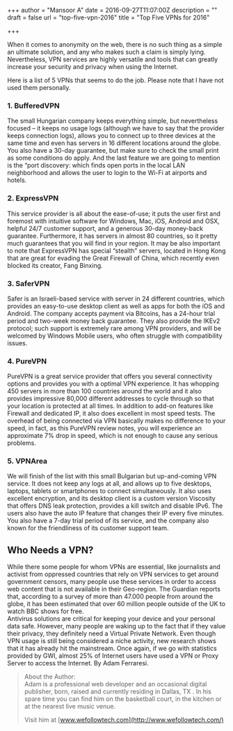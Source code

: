 +++
author = "Mansoor A"
date = 2016-09-27T11:07:00Z
description = ""
draft = false
url = "top-five-vpn-2016"
title = "Top Five VPNs for 2016"

+++


When it comes to anonymity on the web, there is no such thing as a simple an ultimate solution, and any who makes such a claim is simply lying. Nevertheless, VPN services are highly versatile and tools that can greatly increase your security and privacy when using the Internet.  

Here is a list of 5 VPNs that seems to do the job. Please note that I have not used them personally. 

### 1. BufferedVPN
The small Hungarian company keeps everything simple, but nevertheless focused – it keeps no usage logs (although we have to say that the provider keeps connection logs), allows you to connect up to three devices at the same time and even has servers in 16 different locations around the globe. You also have a 30-day guarantee, but make sure to check the small print as some conditions do apply. And the last feature we are going to mention is the “port discovery: which finds open ports in the local LAN neighborhood and allows the user to login to the Wi-Fi at airports and hotels. 

### 2. ExpressVPN
This service provider is all about the ease-of-use; it puts the user first and foremost with intuitive software for Windows, Mac, iOS, Android and OSX, helpful 24/7 customer support, and a generous 30-day money-back guarantee. Furthermore, it has servers in almost 80 countries, so it pretty much guarantees that you will find in your region. It may be also important to note that ExpressVPN has special “stealth” servers, located in Hong Kong that are great for evading the Great Firewall of China, which recently even blocked its creator, Fang Binxing. 

### 3. SaferVPN
Safer is an Israeli-based service with server in 24 different countries, which provides an easy-to-use desktop client as well as apps for both the iOS and Android. The company accepts payment via Bitcoins, has a 24-hour trial period and two-week money back guarantee. They also provide the IKEv2 protocol; such support is extremely rare among VPN providers, and will be welcomed by Windows Mobile users, who often struggle with compatibility issues. 

### 4. PureVPN
PureVPN is a great service provider that offers you several connectivity options and provides you with a optimal VPN experience. It has whopping 450 servers in more than 100 countries around the world and it also provides impressive 80,000 different addresses to cycle through so that your location is protected at all times. In addition to add-on features like Firewall and dedicated IP, it also does excellent in most speed tests. The overhead of being connected via VPN basically makes no difference to your speed, in fact, as this PureVPN review notes, you will experience an approximate 7% drop in speed, which is not enough to cause any serious problems.  

### 5. VPNArea
We will finish of the list with this small Bulgarian but up-and-coming VPN service. It does not keep any logs at all, and allows up to five desktops, laptops, tablets or smartphones to connect simultaneously. It also uses excellent encryption, and its desktop client is a custom version Viscosity that offers DNS leak protection, provides a kill switch and disable IPv6. The users also have the auto IP feature that changes their IP every five minutes. You also have a 7-day trial period of its service, and the company also known for the friendliness of its customer support team. 

## Who Needs a VPN?
While there some people for whom VPNs are essential, like journalists and activist from oppressed countries that rely on VPN services to get around government censors, many people use these services in order to access web content that is not available in their Geo-region. The Guardian reports that, according to a survey of more than 47.000 people from around the globe, it has been estimated that over 60 million people outside of the UK to watch BBC shows for free.  
Antivirus solutions are critical for keeping your device and your personal data safe. However, many people are waking up to the fact that if they value their privacy, they definitely need a Virtual Private Network. Even though VPN usage is still being considered a niche activity, new research shows that it has already hit the mainstream.  Once again, if we go with statistics provided by GWI, almost 25% of Internet users have used a VPN or Proxy Server to access the Internet. By Adam Ferraresi.

> About the Author:  
> Adam is a professional web developer and an occasional digital publisher, born, raised and currently residing in Dallas, TX . In his spare time you can find him on the basketball court, in the kitchen or at the nearest live music venue.  
> 
> Visit him at [www.wefollowtech.com](http://www.wefollowtech.com/)

